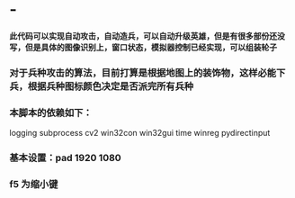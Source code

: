 # -
#### 此代码可以实现自动攻击，自动造兵，可以自动升级英雄，但是有很多部份还没写，但是具体的图像识别上，窗口状态，模拟器控制已经实现，可以组装轮子

### 对于兵种攻击的算法，目前打算是根据地图上的装饰物，这样必能下兵，根据兵种图标颜色决定是否派完所有兵种

### 本脚本的依赖如下：
logging
subprocess
cv2
win32con
win32gui
time
winreg
pydirectinput

### 基本设置：pad 1920 1080
### f5 为缩小键
